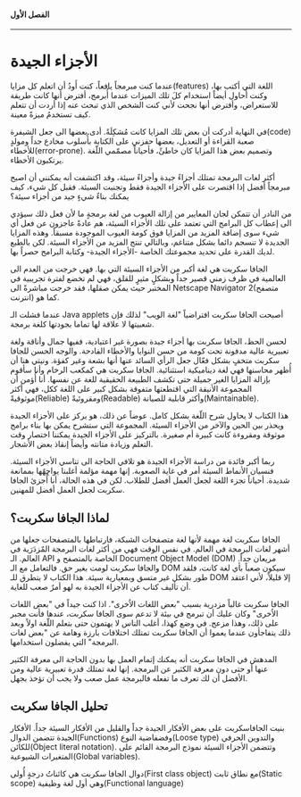 #### الفصل الأول

---

# الأجزاء الجيدة



عندما كنت مبرمجاً يافعاً، كنت أَودُ أن اتعلم كل مزايا(features) اللغة التي أكتب بها، وكنت أُحاول أيضاً استخدام كلَ تلك الميزات عندما أُبرمج، أفترض أنها كانت طريقة للاستعراض، وأفترض أنها نجحت لأني كنت الشخص الذي تبحث عنه إذا أردت أن تتعلم كيف تستخدمُ ميزةً معينة.



في النهاية أدركت أن بعض تلك المزايا كانت مُشكِلَةً. أدى بعضها الى جعل الشيفرة(code) صعبة القراءة أو التعديل، بعضها حفزني على الكتابة بأُسلوب مخادع جداً ومولدٍ للأخطاء(error-prone). وتصميم بعض هذا المزايا كان خاطئً، فأحياناً مصمّمي اللّغة يرتكبون الأخطاء.



أكثر لغات البرمجة تمتلك أجزاءً جيدة وأجزاءً سيئة، وقد اكتشفت أنه يمكنني أن اصبح مبرمجاً أفضل إذا اقتصرت على الأجزاء الجيدة فقط وتجنبت السيئة. فقبل كل شيء، كيف يمكنك بناءٌ شيءٍ جيد من أجزاء سيئة؟



من النادر أن تتمكن لجان المعايير من إزالة العيوب من لغة برمجةٍ ما لأن فعل ذلك سيؤدي الى إعطاب كل البرامج التي تعتمد على تلك الأجزاء السيئة، هم عادةً عاجزون عن فعل أي شيء سوى إضافة المزيد من المزايا فوق كومة العيوب الموجودة مسبقاً. وهذه المزايا الجديدة لا تنسجم دائما بشكل متناغم، وبالتالي تنتج المزيد من الأجزاء السيئة. لكن بالطبع لديك القدرة على تحديد مجموعتك الخاصة -الأجزاء الجيدة- وكتابة البرامج حصراً بها. 



الجافا سكربت هي لغة أكبر من الأجزاء السيئة التي بها. فهي خرجت من العدم الى العالمية في ظرف زمني قصير جداً وبشكلٍ مثيرٍ للقلق، فهي لم تخضع لفترة تجريبية في المختبر حيث يمكن صقلها، فقد خرجت مباشرةً الى Netscape Navigator 2(متصفح انترنت) كما هو.

عندما فشلت الـ Java applets أصبحت الجافا سكربت افتراضياً "لغة  الويب" لذلك فإن شعبيتها لا علاقة لها تماما بجودتها كلغة برمجة.



لحسن الحظ، الجافا سكربت بها أجزاء جيدة بصورة غير اعتيادية، ففيها جمال وأناقة ولغة تعبيرية عالية مدفونة تحت كومة من حسن النوايا والأخطاء الفادحة. والوجه الحسن للجافا سكربت متخفٍ بشكل فعّال جعل الرأي السائد عنها أنها بشعة وغير كفؤة. ونيتي هنا أن أُظهر محاسنها فهي لغة ديناميكية استثنائية. الجافا سكربت هي كمكعب الرخام وأنا سأقوم بإزالة المزايا الغير جميلة حتى تكشف الطبيعة الحقيقية للغة عن نفسها. أنا أُؤمن أن المجموعة الأنيقة التي اقتطعتها متفوقة بشكل كبير على اللغة ككل، فهي أكثر موثوقيةً(Reliable) ومقروئيةً(Readable) وأكثر قابلية للصيانة(Maintainable).



هذا الكتاب لا يحاول شرح اللّغة بشكل كامل. عوضاً عن ذلك، هو يركز على الأجزاء الجيدة ويحذر بين الحين والآخر من الأجزاء السيئة. المجموعة التي ستشرح يمكن بها بناء برامج موثوقة ومقروءة كانت كبيرة أم صغيرة. بالتركيز على الأجزاء الجيدة يمكننا اختصار وقت التعلم وزيادة متانته وأيضاً إنقاذ بعض الأشجار.



ربما أكبر فائدة من دراسة الأجزاء الجيدة هو تلافي الحاجة الى تناسي الأجزاء السيئة. فنسيان الأنماط السيئة أمر في غاية الصعوبة. إنها مهمة مؤلمة أغلبنا يواجِهٌها بممانعة شديدة. أحياناً تجزء اللغة لجعل العمل أفضل للطلاب. لكن في هذه الحالة، أنا أُجزئ الجافا سكربت لجعل العمل أفضل للمهنين.



## لماذا الجافا سكربت؟

الجافا سكربت لغة مهمة لأنها لغة متصفحات الشبكة، فارتباطها بالمتصفحات جعلها من أشهر لغات البرمجة في العالم. في نفس الوقت فهي من أكثر لغات البرمجة المٌزدَرَية في العالم. الـ API الخاصة بالمتصفح و Document Object Model (DOM) مريعان جداً. والجافا سكربت لومت بغير حق. فالتعامل مع الـ DOM سيكون صعباً بأي لغة كانت، فلقد طور بشكل غير متسق وبمعيارية سيئة. هذا الكتاب لا يتطرق للـ DOM إلا قليلاً، لأني اعتقد أن تأليف كتاب عن الأجزاء الجيدة به لهو أمرٌ صعب للغاية. 



الجافا سكربت غالباً مزدرية بسبب "بعض اللغات الاُخرى". اذا كنت  جيداً في "بعض اللغات الاُخرى" وكان عليك أن تبرمج في بيئة لا تدعم سوى الجافا سكربت، عندها فأنت مجبر على ذلك، وهذا مزعج. في وضع كهذا، أغلب الناس لا يهتمون حتى بتعلم اللّغة اولاً وبعد ذلك يتفاجأون عندما يعموا أن الجافا سكربت تمتلك اختلافات بارزة وهامة عن "بعض لغات البرمجة" التي يفضلون استخدامها.



المدهش في الجافا سكربت أنه يمكنك إتمام العمل بها بدون الحاجة الى معرفة الكثير عنها أو حتى دون معرفة الكثير عن البرمجة. إنها لغة تمتلك قدرة تعبيرية عالية ومن الأفضل أن لك تعرف ما تفعله فالبرمجة عمل صعب ولا يجب أن تؤخذ بجهل. 



## تحليل الجافا سكربت

بنيت الجافاسكربت على بعض الأفكار  الجيدة جداً والقليل من الأفكار السيئة جداً. الأفكار الجيدة تتضمن الدوال(Functions) وفضفاضية النوع(Loose type) والتدوين الحرفي للكائن(Object literal notation). وتتضمن الأجزاء السيئة نموذج البرمجة القائم على المتغيرات الشيوعية(Global variables).

دوال الجافا سكربت هي كائناتُ درجةٍ أُولى(First class object) مع نطاق ثابت(Static scope) وهي أول لغة وظيفية(Functional language) 















